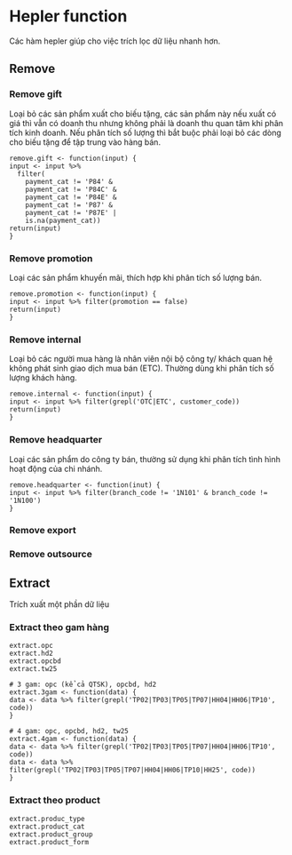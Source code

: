 # Hepler function
Các hàm hepler giúp cho việc trích lọc dữ liệu nhanh hơn.

## Remove
### Remove gift
Loại bỏ các sản phẩm xuất cho biếu tặng, các sản phẩm này nếu xuất có giá thì vẫn có doanh thu nhưng không phải là doanh thu quan tâm khi phân tích kinh doanh.
Nếu phân tích số lượng thì bắt buộc phải loại bỏ các dòng cho biếu tặng để tập trung vào hàng bán.
```
remove.gift <- function(input) {
input <- input %>% 
  filter(
    payment_cat != 'P84' & 
    payment_cat != 'P84C' & 
    payment_cat != 'P84E' & 
    payment_cat != 'P87' & 
    payment_cat != 'P87E' | 
    is.na(payment_cat))
return(input)
}
```

### Remove promotion
Loại các sản phẩm khuyến mãi, thích hợp khi phân tích số lượng bán.
```
remove.promotion <- function(input) {
input <- input %>% filter(promotion == false)
return(input)
}
```

### Remove internal
Loại bỏ các người mua hàng là nhân viên nội bộ công ty/ khách quan hệ không phát sinh giao dịch mua bán (ETC). Thường dùng khi phân tích số lượng khách hàng.
```
remove.internal <- function(input) {
input <- input %>% filter(grepl('OTC|ETC', customer_code))
return(input)
}
```

### Remove headquarter
Loại các sản phẩm do công ty bán, thường sử dụng khi phân tích tình hình hoạt động của chi nhánh.
```
remove.headquarter <- function(inut) {
input <- input %>% filter(branch_code != '1N101' & branch_code != '1N100')
}
```

### Remove export
### Remove outsource

## Extract
Trích xuất một phần dữ liệu
### Extract theo gam hàng
```
extract.opc
extract.hd2
extract.opcbd
extract.tw25

# 3 gam: opc (kể cả QTSK), opcbd, hd2
extract.3gam <- function(data) {
data <- data %>% filter(grepl('TP02|TP03|TP05|TP07|HH04|HH06|TP10', code))
}

# 4 gam: opc, opcbd, hd2, tw25
extract.4gam <- function(data) {
data <- data %>% filter(grepl('TP02|TP03|TP05|TP07|HH04|HH06|TP10', code))
data <- data %>% filter(grepl('TP02|TP03|TP05|TP07|HH04|HH06|TP10|HH25', code))
}
```
### Extract theo product
```
extract.produc_type
extract.product_cat
extract.product_group
extract.product_form
```
